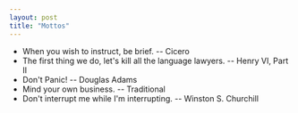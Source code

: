 ```yaml
---
layout: post
title: "Mottos"
---
```


* When you wish to instruct, be brief. -- Cicero
* The first thing we do, let's kill all the language lawyers. -- Henry VI, Part II
* Don't Panic! -- Douglas Adams
* Mind your own business.  -- Traditional
* Don't interrupt me while I'm interrupting.	-- Winston S. Churchill




